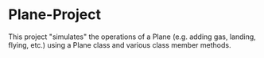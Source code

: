 # Plane-Project
This project "simulates" the operations of a Plane (e.g. adding gas, landing, flying, etc.) using a Plane class and various class member methods.
